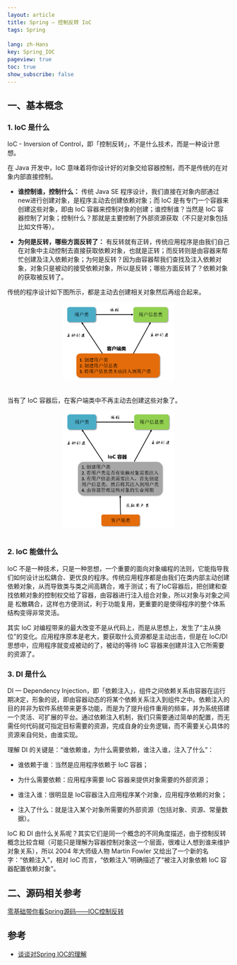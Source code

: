 ```yaml
---
layout: article
title: Spring — 控制反转 IoC
tags: Spring

lang: zh-Hans
key: Spring_IOC
pageview: true
toc: true
show_subscribe: false
---
```


## 一、基本概念

### 1. IoC 是什么

IoC - Inversion of Control，即「控制反转」，不是什么技术，而是一种设计思想。

在 Java 开发中，IoC 意味着将你设计好的对象交给容器控制，而不是传统的在对象内部直接控制。

- **谁控制谁，控制什么：** 传统 Java SE 程序设计，我们直接在对象内部通过new进行创建对象，是程序主动去创建依赖对象；而 IoC 是有专门一个容器来创建这些对象，即由 IoC 容器来控制对象的创建；谁控制谁？当然是 IoC 容器控制了对象；控制什么？那就是主要控制了外部资源获取（不只是对象包括比如文件等）。

- **为何是反转，哪些方面反转了：** 有反转就有正转，传统应用程序是由我们自己在对象中主动控制去直接获取依赖对象，也就是正转；而反转则是由容器来帮忙创建及注入依赖对象；为何是反转？因为由容器帮我们查找及注入依赖对象，对象只是被动的接受依赖对象，所以是反转；哪些方面反转了？依赖对象的获取被反转了。

传统的程序设计如下图所示，都是主动去创建相关对象然后再组合起来。

<div align="center">  <img src="/img/spring_ioc_1.png" width="50%"/> </div><br>


当有了 IoC 容器后，在客户端类中不再主动去创建这些对象了。

<div align="center">  <img src="/img/spring_ioc_2.png" width="50%"/> </div><br>

### 2. IoC 能做什么

IoC 不是一种技术，只是一种思想，一个重要的面向对象编程的法则，它能指导我们如何设计出松耦合、更优良的程序。传统应用程序都是由我们在类内部主动创建依赖对象，从而导致类与类之间高耦合，难于测试；有了IoC容器后，把创建和查找依赖对象的控制权交给了容器，由容器进行注入组合对象，所以对象与对象之间是 松散耦合，这样也方便测试，利于功能复用，更重要的是使得程序的整个体系结构变得非常灵活。

其实 IoC 对编程带来的最大改变不是从代码上，而是从思想上，发生了“主从换位”的变化。应用程序原本是老大，要获取什么资源都是主动出击，但是在 IoC/DI 思想中，应用程序就变成被动的了，被动的等待 IoC 容器来创建并注入它所需要的资源了。

### 3. DI 是什么

DI — Dependency Injection，即「依赖注入」，组件之间依赖关系由容器在运行期决定，形象的说，即由容器动态的将某个依赖关系注入到组件之中。依赖注入的目的并非为软件系统带来更多功能，而是为了提升组件重用的频率，并为系统搭建一个灵活、可扩展的平台。通过依赖注入机制，我们只需要通过简单的配置，而无需任何代码就可指定目标需要的资源，完成自身的业务逻辑，而不需要关心具体的资源来自何处，由谁实现。

理解 DI 的关键是：“谁依赖谁，为什么需要依赖，谁注入谁，注入了什么”：

- 谁依赖于谁：当然是应用程序依赖于 IoC 容器；

- 为什么需要依赖：应用程序需要 IoC 容器来提供对象需要的外部资源；

- 谁注入谁：很明显是 IoC容器注入应用程序某个对象，应用程序依赖的对象；

- 注入了什么：就是注入某个对象所需要的外部资源（包括对象、资源、常量数据）。

IoC 和 DI 由什么关系呢？其实它们是同一个概念的不同角度描述，由于控制反转概念比较含糊（可能只是理解为容器控制对象这一个层面，很难让人想到谁来维护对象关系），所以 2004 年大师级人物 Martin Fowler 又给出了一个新的名字：“依赖注入”，相对 IoC 而言，“依赖注入”明确描述了“被注入对象依赖 IoC 容器配置依赖对象”。

## 二、源码相关参考

[零基础带你看Spring源码——IOC控制反转](https://zackku.com/spring-ioc/)

## 参考

- [谈谈对Spring IOC的理解](https://www.cnblogs.com/xdp-gacl/p/4249939.html)